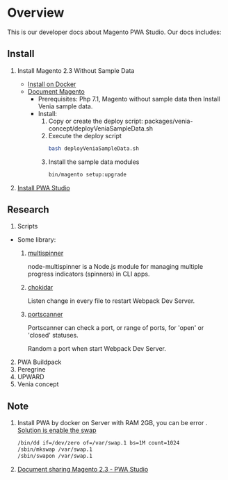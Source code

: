 # Overview
This is our developer docs about Magento PWA Studio. Our docs includes:

## Install
1. Install Magento 2.3 Without Sample Data
    - [Install on Docker](https://github.com/FinbertMagestore/docker-magento-multiple/tree/pwa-studio)
    - [Document Magento](https://magento-research.github.io/pwa-studio/venia-pwa-concept/install-sample-data/)
        - Prerequisites: Php 7.1, Magento without sample data then Install Venia sample data.
        - Install:
            1. Copy or create the deploy script: packages/venia-concept/deployVeniaSampleData.sh
            2. Execute the deploy script
                ```bash
                bash deployVeniaSampleData.sh
                ```
            3. Install the sample data modules
                ```bash
                bin/magento setup:upgrade
                ```

2. [Install PWA Studio](https://github.com/FinbertMagestore/docker-magento-multiple/blob/develop/bin/install_pwa_studio_client.sh)
    
## Research
1. Scripts
- Some library: 
    1. [multispinner](https://www.npmjs.com/package/multispinner)
    
        node-multispinner is a Node.js module for managing multiple progress indicators (spinners) in CLI apps.
    2. [chokidar](https://www.npmjs.com/package/chokidar)
        
        Listen change in every file to restart Webpack Dev Server.
    3. [portscanner](https://www.npmjs.com/package/portscanner)
    
        Portscanner can check a port, or range of ports, for 'open' or 'closed' statuses.
        
        Random a port when start Webpack Dev Server.
2. PWA Buildpack
3. Peregrine
4. UPWARD
5. Venia concept

## Note
1. Install PWA by docker on Server with RAM 2GB, you can be error . [Solution is enable the swap](https://getcomposer.org/doc/articles/troubleshooting.md#proc-open-fork-failed-errors)
    ```bash
    /bin/dd if=/dev/zero of=/var/swap.1 bs=1M count=1024
    /sbin/mkswap /var/swap.1
    /sbin/swapon /var/swap.1
    ```
2. [Document sharing Magento 2.3 - PWA Studio](https://docs.google.com/presentation/d/1nYpelociXXah3v3Ko0o8YnuWxMENDRvh9ztfSUOOrrw/edit?usp=sharing)